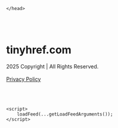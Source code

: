 <!DOCTYPE html>
<html data-adblockkey="MFwwDQYJKoZIhvcNAQEBBQADSwAwSAJBALquDFETXRn0Hr05fUP7EJT77xYnPmRbpMy4vk8KYiHnkNpednjOANJcaXDXcKQJN0nXKZJL7TciJD8AoHXK158CAwEAAQ==_BdGz8yfWUNdOtYOpAn9ozAS0yMgmKptl1GQjcmAIiLBczQSp9l3K2ccdvLZtNzdkol6Ibz7WlIl+JwUjWhFGbA==" xmlns="http://www.w3.org/1999/xhtml" lang="en">
<head>
    <meta http-equiv="Content-Type" content="text/html; charset=utf-8"/>
    <meta name="viewport" content="width=device-width, initial-scale=1, shrink-to-fit=no"/>
    <title>tinyhref.com</title>
    <style media="screen">
.asset_star0 {
	background: url('//d38psrni17bvxu.cloudfront.net/themes/assets/star0.gif') no-repeat center;
	width: 13px;
	height: 12px;
	display: inline-block;
}

.asset_star1 {
	background: url('//d38psrni17bvxu.cloudfront.net/themes/assets/star1.gif') no-repeat center;
	width: 13px;
	height: 12px;
	display: inline-block;
}

.asset_starH {
	background: url('//d38psrni17bvxu.cloudfront.net/themes/assets/starH.gif') no-repeat center;
	width: 13px;
	height: 12px;
	display: inline-block;
}

.sitelink {
	padding-right: 16px;
}

.sellerRatings a:link,
.sellerRatings a:visited,
.sellerRatings a:hover,
.sellerRatings a:active {
	text-decoration: none;
	cursor: text;
}

.sellerRatings {
	margin:0 0 3px 20px;
}

.sitelinkHolder {
	margin:-15px 0 15px 35px;
}

#ajaxloaderHolder {
	display: block;
	width: 24px;
	height: 24px;
	background: #fff;
	padding: 8px 0 0 8px;
	margin:10px auto;
	-webkit-border-radius: 4px;
	-moz-border-radius: 4px;
	border-radius: 4px;
}</style>    <style media="screen">
* {
    margin:0;padding:0
}

body {
    background:#101c36;
    font-family: sans-serif;
    text-align: center;
    font-size:1rem;
}

.header {
    padding:1rem 1rem 0;
    overflow:hidden;
}

h1 {
    color:#848484;
    font-size:1.5rem;
}

.header-text-color:visited,
.header-text-color:link,
.header-text-color {
    color:#848484;
}

.comp-is-parked {
  margin: 4px 0 2px;
}

.comp-sponsored {
  text-align: left;
  margin: 0 0 -1.8rem 4px;
}

.wrapper1 {
    margin:1rem;
}

.wrapper2 {
    background:url('//d38psrni17bvxu.cloudfront.net/themes/cleanPeppermintBlack_657d9013/img/bottom.png') no-repeat center bottom;
    padding-bottom:140px;
}

.wrapper3 {
    background:#fff;
    max-width:300px;
    margin:0 auto 1rem;
    padding-top:1px;
    padding-bottom:1px;
}

.onDesktop {
    display:none;
}

.tcHolder {
    padding-top: 2rem;
}

.adsHolder {
    margin: 1rem 0;
    padding-top: 2rem;
    overflow:hidden;
}

.footer {
    color:#626574;
    padding:2rem 1rem;
    font-size:.8rem;
    margin:0 auto;
    max-width:440px;
}

.footer a:link,
.footer a:visited {
    color:#626574;
}

.sale_link_bold a,
.sale_link,
.sale_link a {
    color:#626574 !important;
}

.searchHolder {
    padding:1px 0 1px 1px;
    margin:1rem auto;
    width: 95%;
    max-width: 500px;
}

@media screen and (min-width:600px) {

    .comp-is-parked,
    .comp-sponsored {
      color: #848484;
    }

    .comp-sponsored {
      margin-left: 0;
    }

    .wrapper1 {
        max-width:1500px;
        margin-left:auto;
        margin-right:auto;
    }

    .wrapper2 {
        background:url('//d38psrni17bvxu.cloudfront.net/themes/cleanPeppermintBlack_657d9013/img/arrows.png') no-repeat center top;
        padding-bottom:0;
        min-height:600px;
    }

    .wrapper3 {
        max-width:530px;
        background:none;
    }
}
</style>    <style media="screen">
.fallback-term-holder {
    display: inline-grid;
    grid-template-columns: 1fr;
    width: 100%;
    padding-top: 50px;
}

.fallback-term-link {
    grid-column: 1 / span 1; align-self: center;
    padding: 50px 13px 50px 13px; border-radius: 25px;
    border: 5px solid #ffffff; margin-bottom: 20px;
    background-color: rgb(17, 38, 77);
    text-decoration-line: none;
    font-size: 18px;
    font-weight: 700;
    color: #ffffff;
    text-align: left;
}

.fallback-arrow {
    float: right;
    width: 24px;
    height: 24px;
    background-image: url('data:image/svg+xml;base64,PHN2ZyBmaWxsPScjRDdEN0Q3JyBzdHlsZT0iZmxvYXQ6IHJpZ2h0IiB4bWxucz0iaHR0cDovL3d3dy53My5vcmcvMjAwMC9zdmciIGhlaWdodD0iMjQiIHZpZXdCb3g9IjAgMCAyNCAyNCIgd2lkdGg9IjI0Ij48cGF0aCBkPSJNMCAwaDI0djI0SDB6IiBmaWxsPSJub25lIi8+PHBhdGggZD0iTTUuODggNC4xMkwxMy43NiAxMmwtNy44OCA3Ljg4TDggMjJsMTAtMTBMOCAyeiIvPjwvc3ZnPg==');
}</style>
    
    </head>

<body id="afd"><div id="plBanner"><script id="parklogic" type="text/javascript" src="https://parking3.parklogic.com/page/enhance.js?pcId=12&pId=1129&domain=tinyhref.com" async></script></div>

<div class="wrapper1">
        <div class="wrapper2">
        <div class="wrapper3">
            <br/>
        <script async src="https://euob.youseasky.com/sxp/i/224f85302aa2b6ec30aac9a85da2cbf9.js" data-ch="AdsDeli - domain - landingpage" data-uvid="30584ca7e13a00707b018616e45dc6071868a6f2" class="ct_clicktrue_80705" data-jsonp="onCheqResponse"></script>
    <noscript>
        <iframe src="https://obseu.youseasky.com/ns/224f85302aa2b6ec30aac9a85da2cbf9.html?ch=AdsDeli%20-%20domain%20-%20landingpage"
                width="0" height="0" style="display:none"></iframe>
    </noscript>
<br/>
<div class="header" id="domainname">
        <h1>tinyhref.com</h1>
    </div>
                        <div class="tcHolder">
                <div id="tc"></div>
            </div>
        </div>
    </div>
            <div class="footer">
            2025 Copyright | All Rights Reserved.
<br/><br/>
<a href="javascript:void(0);" onClick="window.open('/privacy.html', 'privacy-policy', 'width=890,height=330,left=200,top=200,menubar=no,status=yes,toolbar=no').focus()" class="privacy-policy">
    Privacy Policy
</a>
<br/><br/>
<br/><br/>
    </div>
</div>

<script type="text/javascript" language="JavaScript">
    var tcblock = {
        // Required and steady
        'container': 'tc',
        'type': 'relatedsearch',
        'colorBackground': 'transparent',
        
        'number': 3,
        
        // Font-Sizes and Line-Heights
        'fontSizeAttribution': 14,
        'fontSizeTitle': 24,
        'lineHeightTitle': 34,
        // Colors
        'colorAttribution': '#aaa',
        'colorTitleLink': '#0277bd',
        // Alphabetically
        'horizontalAlignment': 'center',
        'noTitleUnderline': false,
        'rolloverLinkColor': '#01579b',
        'verticalSpacing': 10
    };
    var searchboxBlock = {
        'container': 'search',
        'type': 'searchbox',
        'fontSizeSearchInput': 12,
        'hideSearchInputBorder': false,
        'hideSearchButtonBorder': true,
        'fontSizeSearchButton': 13,
        'colorBackground': 'transparent',
        'colorSearchButton': '#0b3279',
        'colorSearchButtonText': '#fff'
    };
    </script>
<script type="text/javascript">let isAdult=false;         let containerNames=[];         let uniqueTrackingID='MTc1ODc3Njk2OS42MDQ3OmRkYmU0ODhjZmRkZjQyNTg1ODNiZTc5OTk2MjgwYmM4NWNjMWExMTkxOTlmMDEwY2FkNDMyNWJkOTZkYjM1ZGI6NjhkNGNlODk5M2EwNw==';         let search='';         let themedata='eyJhbGciOiJBMTI4S1ciLCJlbmMiOiJBMTI4Q0JDLUhTMjU2In0.wir2Js3UOXB3aMTElJ-OeNysaVxSoqDFgafD-kcVbAraQ5G4bo5dqA.KUqTVNNaTBFNQxkT-PUUCA.DkoiVfHtP9l-CEyPN86FHi8M4491JcTOM1sJ8ovp8nYZYnF1QcqW0ciohLAol1nLrivolsb9BSR-EF2uJA7FwxBJZq091WqVrdsLuAYv2SKwSO0-JcBkSH1zZyh8YqGY0SB2pwJWlyUGK_q2r-OUKo8oLABk-owWgz51JHxzZGKRNuQkFOkhYX1MhJ7tL09feq-7b3YwxU93sVIcLCETAQtDalqSUo7pKAPHRGuvk1LgQE-vAVubKwPB27hqIx0hZFBwFuYfOMjf9ywzBs8WorRDBvl8jCn28tiaFZZ5Jvu2YWzTk52jK88ZDFB0uhyCX66shsSTq3M_SWXLC72AhEfvwKZ_l06dKENpwqDuwONHnDqNZR_1SStu1Ch-rxDG_8nfnU7stGQ_VOrswm6p0ojdOqdbVuAgi7EJpa0ScZrSOpm30FMgFQjd7HHGYydaAeMgW58vWn_cCXr9GBRxiSyGkggAM6XbnJE9qyOL-F1vewtdLj0B6rHa7CNVlJ2QWnbmdhgfvUaTHxqT0E7VhBqJdr-bsUqq9SnmOtW_RQOsULQ0hMsA2dzjxEg9n2mHl0oiYi1RAT84QrP1Mmfgmf0r-t5fAVyDSB-9IFwnBzjfgN8AwfypEwI_p-0CqoGP.D5GaJ5BUdbUDIxGHh7-Udg';         let domain='tinyhref.com';         let scriptPath='';         let adtest='off';if(top.location!==location) { top.location.href=location.protocol + '//' + location.host + location.pathname + (location.search ? location.search + '&' : '?') + '_xafvr=NjViOWE4YjRjMTA2ZWNmOGViYTMzM2VlMTYzNzkzNzBiMDA1ZDI5OSw2OGQ0Y2U4OTk4NTcz'; }let pageLoadedCallbackTriggered = false;let fallbackTriggered = false;let formerCalledArguments = false;let pageOptions = {'pubId': 'dp-teaminternet01','resultsPageBaseUrl': '//' + location.host + '/?ts=','fontFamily': 'arial','optimizeTerms': true,'maxTermLength': 40,'adtest': true,'clicktrackUrl': '//' + location.host + '/munin/a/tr/click?','attributionText': 'Ads','colorAttribution': '#b7b7b7','fontSizeAttribution': 16,'attributionBold': false,'rolloverLinkBold': false,'fontFamilyAttribution': 'arial','adLoadedCallback': function(containerName, adsLoaded, isExperimentVariant, callbackOptions) {let data = {containerName: containerName,adsLoaded: adsLoaded,isExperimentVariant: isExperimentVariant,callbackOptions: callbackOptions,terms: pageOptions.terms};if (!adsLoaded || (containerName in containerNames)) {ajaxQuery(scriptPath + "/munin/a/tr/adloaded"+ "?toggle=adloaded"+ "&uid=" + encodeURIComponent(uniqueTrackingID)+ "&domain=" + encodeURIComponent(domain)+ "&data=" + encodeURIComponent(JSON.stringify(data)));}},'pageLoadedCallback': function (requestAccepted, status) {document.body.style.visibility = 'visible';pageLoadedCallbackTriggered = true;if ((status.faillisted === true || status.faillisted == "true" || status.blocked === true || status.blocked == "true" ) && status.error_code != 25) {ajaxQuery(scriptPath + "/munin/a/tr/block?domain=" + encodeURIComponent(domain) + "&caf=1&toggle=block&reason=other&uid=" + encodeURIComponent(uniqueTrackingID));}if (status.errorcode && !status.error_code) {status.error_code = status.errorcode;}if (status.error_code) {ajaxQuery(scriptPath + "/munin/a/tr/errorcode?domain=" + encodeURIComponent(domain) + "&caf=1&toggle=errorcode&code=" + encodeURIComponent(status.error_code) + "&uid=" + encodeURIComponent(uniqueTrackingID));if ([18, 19].indexOf(parseInt(status.error_code)) != -1 && fallbackTriggered == false) {fallbackTriggered = true;if (typeof loadFeed === "function") {window.location.href = '//' + location.host;}}if (status.error_code == 20) {window.location.replace("//dp.g.doubleclick.net/apps/domainpark/domainpark.cgi?client=" + encodeURIComponent((pageOptions.pubid.match(/^ca-/i) ? "" : "ca-") + pageOptions.pubid) + "&domain_name=" + encodeURIComponent(domain) + "&output=html&drid=" + encodeURIComponent(pageOptions.domainRegistrant));}}if (status.needsreview === true || status.needsreview == "true") {ajaxQuery(scriptPath + "/munin/a/tr/needsreview?domain=" + encodeURIComponent(domain) + "&caf=1&toggle=needsreview&uid=" + encodeURIComponent(uniqueTrackingID));}if ((status.adult === true || status.adult == "true") && !isAdult) {ajaxQuery(scriptPath + "/munin/a/tr/adult?domain=" + encodeURIComponent(domain) + "&caf=1&toggle=adult&uid=" + encodeURIComponent(uniqueTrackingID));} else if ((status.adult === false || status.adult == "false") && isAdult) {ajaxQuery(scriptPath + "/munin/a/tr/nonadult?domain=" + encodeURIComponent(domain) + "&caf=1&toggle=nonadult&uid=" + encodeURIComponent(uniqueTrackingID));}if (requestAccepted) {if (status.feed) {ajaxQuery(scriptPath + "/munin/a/tr/feed?domain=" + encodeURIComponent(domain) + "&caf=1&toggle=feed&feed=" + encodeURIComponent(status.feed) + "&uid=" + encodeURIComponent(uniqueTrackingID));}if (status.error_code) {ajaxQuery(scriptPath + "/munin/a/tr/answercheck/error?domain=" + encodeURIComponent(domain) + "&caf=1&toggle=answercheck&answer=error_" + encodeURIComponent(status.error_code) + "&uid=" + encodeURIComponent(uniqueTrackingID));} else {ajaxQuery(scriptPath + "/munin/a/tr/answercheck/yes?domain=" + encodeURIComponent(domain) + "&caf=1&toggle=answercheck&answer=yes&uid=" + encodeURIComponent(uniqueTrackingID));}} else {ajaxQuery(scriptPath + "/munin/a/tr/answercheck/reject?domain=" + encodeURIComponent(domain) + "&caf=1&toggle=answercheck&answer=rejected&uid=" + encodeURIComponent(uniqueTrackingID));}}};let x = function (obj1, obj2) {if (typeof obj1 != "object")obj1 = {};for (let key in obj2)obj1[key] = obj2[key];return obj1;};function getXMLhttp() {let xmlHttp = null;try {xmlHttp = new XMLHttpRequest();} catch (e) {try {xmlHttp = new ActiveXObject("Msxml2.XMLHTTP");} catch (ex) {try {xmlHttp = new ActiveXObject("Microsoft.XMLHTTP");} catch (exc) {}}}return xmlHttp;}function ajaxQuery(url) {if (adtest == 'on') return false;xmlHttp = getXMLhttp();if (!xmlHttp) return ajaxBackfill(url);xmlHttp.open("GET", url, false);return xmlHttp.send(null);}function ajaxBackfill(url) {if (adtest == 'on') return false;if (url.indexOf("&toggle=browserjs") > -1) return false;try {let img = document.createElement('img');img.style.visibility = 'hidden';img.style.width = '1px';img.style.height = '1px';img.src = url + "&_t=" + new Date().getTime();document.body.appendChild(img);} catch (e) {}}ajaxQuery(scriptPath + "/munin/a/tr/browserjs?domain=" + encodeURIComponent(domain) + "&toggle=browserjs&uid=" + encodeURIComponent(uniqueTrackingID));x(pageOptions, {resultsPageBaseUrl: '//tinyhref.com/?ts=eyJhbGciOiJBMTI4S1ciLCJlbmMiOiJBMTI4Q0JDLUhTMjU2In0.wir2Js3UOXB3aMTElJ-OeNysaVxSoqDFgafD-kcVbAraQ5G4bo5dqA.KUqTVNNaTBFNQxkT-PUUCA.DkoiVfHtP9l-CEyPN86FHi8M4491JcTOM1sJ8ovp8nYZYnF1QcqW0ciohLAol1nLrivolsb9BSR-EF2uJA7FwxBJZq091WqVrdsLuAYv2SKwSO0-JcBkSH1zZyh8YqGY0SB2pwJWlyUGK_q2r-OUKo8oLABk-owWgz51JHxzZGKRNuQkFOkhYX1MhJ7tL09feq-7b3YwxU93sVIcLCETAQtDalqSUo7pKAPHRGuvk1LgQE-vAVubKwPB27hqIx0hZFBwFuYfOMjf9ywzBs8WorRDBvl8jCn28tiaFZZ5Jvu2YWzTk52jK88ZDFB0uhyCX66shsSTq3M_SWXLC72AhEfvwKZ_l06dKENpwqDuwONHnDqNZR_1SStu1Ch-rxDG_8nfnU7stGQ_VOrswm6p0ojdOqdbVuAgi7EJpa0ScZrSOpm30FMgFQjd7HHGYydaAeMgW58vWn_cCXr9GBRxiSyGkggAM6XbnJE9qyOL-F1vewtdLj0B6rHa7CNVlJ2QWnbmdhgfvUaTHxqT0E7VhBqJdr-bsUqq9SnmOtW_RQOsULQ0hMsA2dzjxEg9n2mHl0oiYi1RAT84QrP1Mmfgmf0r-t5fAVyDSB-9IFwnBzjfgN8AwfypEwI_p-0CqoGP.D5GaJ5BUdbUDIxGHh7-Udg',hl: 'en',kw: '',terms: '',uiOptimize: true, channel: 'bucket007,bucket102,bucket077', pubId: 'dp-teaminternet09_3ph',adtest: 'off',personalizedAds: false,clicktrackUrl: 'https://tinyhref.com/munin/a/tr/click' + '?click=caf' + '&domain=tinyhref.com&uid=MTc1ODc3Njk2OS42MDQ3OmRkYmU0ODhjZmRkZjQyNTg1ODNiZTc5OTk2MjgwYmM4NWNjMWExMTkxOTlmMDEwY2FkNDMyNWJkOTZkYjM1ZGI6NjhkNGNlODk5M2EwNw%3D%3D&ts=eyJhbGciOiJBMTI4S1ciLCJlbmMiOiJBMTI4Q0JDLUhTMjU2In0.wir2Js3UOXB3aMTElJ-OeNysaVxSoqDFgafD-kcVbAraQ5G4bo5dqA.KUqTVNNaTBFNQxkT-PUUCA.DkoiVfHtP9l-CEyPN86FHi8M4491JcTOM1sJ8ovp8nYZYnF1QcqW0ciohLAol1nLrivolsb9BSR-EF2uJA7FwxBJZq091WqVrdsLuAYv2SKwSO0-JcBkSH1zZyh8YqGY0SB2pwJWlyUGK_q2r-OUKo8oLABk-owWgz51JHxzZGKRNuQkFOkhYX1MhJ7tL09feq-7b3YwxU93sVIcLCETAQtDalqSUo7pKAPHRGuvk1LgQE-vAVubKwPB27hqIx0hZFBwFuYfOMjf9ywzBs8WorRDBvl8jCn28tiaFZZ5Jvu2YWzTk52jK88ZDFB0uhyCX66shsSTq3M_SWXLC72AhEfvwKZ_l06dKENpwqDuwONHnDqNZR_1SStu1Ch-rxDG_8nfnU7stGQ_VOrswm6p0ojdOqdbVuAgi7EJpa0ScZrSOpm30FMgFQjd7HHGYydaAeMgW58vWn_cCXr9GBRxiSyGkggAM6XbnJE9qyOL-F1vewtdLj0B6rHa7CNVlJ2QWnbmdhgfvUaTHxqT0E7VhBqJdr-bsUqq9SnmOtW_RQOsULQ0hMsA2dzjxEg9n2mHl0oiYi1RAT84QrP1Mmfgmf0r-t5fAVyDSB-9IFwnBzjfgN8AwfypEwI_p-0CqoGP.D5GaJ5BUdbUDIxGHh7-Udg&adtest=off' });x(pageOptions, [] );x(pageOptions, { domainRegistrant:'as-drid-2204919519437054' } );function loadFeed() {let s = document.createElement('script');let blurredTerms = document.getElementById('blurred-terms');if (blurredTerms !== null) {blurredTerms.style.display = "none";}s.src = '//www.google.com/adsense/domains/caf.js?abp=1&adsdeli=true';document.body.appendChild(s);let a = Array.prototype.slice.call(arguments);s.onload = function () {let c = google.ads.domains.Caf;switch (a.length) {case 1:return new c(a[0]);case 2:return new c(a[0], a[1]);case 3:return new c(a[0], a[1], a[2]);case 4:return new c(a[0], a[1], a[2], a[3]);case 5:return new c(a[0], a[1], a[2], a[3], a[4]);}return c.apply(null, a);};}</script>
<script type="text/javascript">
var ls = function(xhr, token) {
    xhr.onreadystatechange = function () {
        if (xhr.readyState === XMLHttpRequest.DONE) {
            if (xhr.status >= 200 && xhr.status <= 400) {
                if (xhr.responseText.trim() === '') {
                    return;
                }
    
                console.log(JSON.parse(xhr.responseText))
            } else {
                console.log('There was a problem with the request.');
            }
        }
    }
    
    xhr.open('GET', '/munin/a/l' + 's?t=68d4ce89&token=' + encodeURI(token), true);
    xhr.send();
};
ls(new XMLHttpRequest(), '30584ca7e13a00707b018616e45dc6071868a6f2');
if (typeof window.chronosfailed === 'function') { window.chronosfailed(); }
</script>

<script type='text/javascript'>x(pageOptions, { "styleId":5837883959});</script>
<script>
    function getLoadFeedArguments() {
        let arguments = [
            pageOptions
        ];

        let possibleArguments = ['adblock', 'adblock1', 'adblock2', 'tcblock', 'searchboxBlock', 'rtblock', 'rsblock', 'searchblock'];
        for (let i = 0; i < possibleArguments.length; i++) {
            if (typeof this[possibleArguments[i]] !== 'undefined') {
                arguments.push(this[possibleArguments[i]]);
            }
        }

        return arguments;
    }
</script>

    <script>
        loadFeed(...getLoadFeedArguments());
    </script>
</body>
</html>
